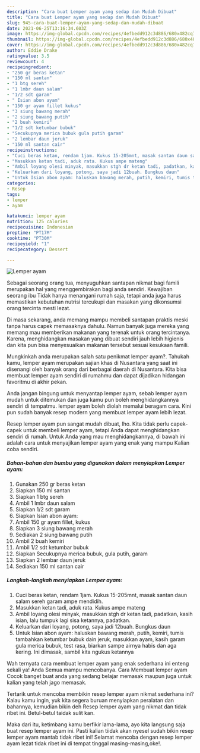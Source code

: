 ```yaml
---
description: "Cara buat Lemper ayam yang sedap dan Mudah Dibuat"
title: "Cara buat Lemper ayam yang sedap dan Mudah Dibuat"
slug: 945-cara-buat-lemper-ayam-yang-sedap-dan-mudah-dibuat
date: 2021-06-25T13:16:34.603Z
image: https://img-global.cpcdn.com/recipes/4efbedd912c3d886/680x482cq70/lemper-ayam-foto-resep-utama.jpg
thumbnail: https://img-global.cpcdn.com/recipes/4efbedd912c3d886/680x482cq70/lemper-ayam-foto-resep-utama.jpg
cover: https://img-global.cpcdn.com/recipes/4efbedd912c3d886/680x482cq70/lemper-ayam-foto-resep-utama.jpg
author: Eddie Drake
ratingvalue: 3.5
reviewcount: 4
recipeingredient:
- "250 gr beras ketan"
- "150 ml santan"
- "1 btg sereh"
- "1 lmbr daun salam"
- "1/2 sdt garam"
- " Isian abon ayam"
- "150 gr ayam fillet kukus"
- "3 siung bawang merah"
- "2 siung bawang putih"
- "2 buah kemiri"
- "1/2 sdt ketumbar bubuk"
- "Secukupnya merica bubuk gula putih garam"
- "2 lembar daun jeruk"
- "150 ml santan cair"
recipeinstructions:
- "Cuci beras ketan, rendam 1jam. Kukus 15-205mnt, masak santan daun salam sereh garam ampe mendidih."
- "Masukkan ketan tadi, aduk rata. Kukus ampe mateng"
- "Ambil loyang olesi minyak, masukkan stgh dr ketan tadi, padatkan, kasih isian, lalu tumpuk lagi sisa ketannya, padatkan."
- "Keluarkan dari loyang, potong, saya jadi 12buah. Bungkus daun"
- "Untuk Isian abon ayam: haluskan bawang merah, putih, kemiri, tumis tambahkan ketumbar bubuk dain jeruk, masukkan ayam, kasih garam gula merica bubuk, test rasa, biarkan sampe airnya habis dan aga kering. Ini dimasak, sambil kita ngukus ketannya"
categories:
- Resep
tags:
- lemper
- ayam

katakunci: lemper ayam 
nutrition: 125 calories
recipecuisine: Indonesian
preptime: "PT17M"
cooktime: "PT30M"
recipeyield: "1"
recipecategory: Dessert

---
```



![Lemper ayam](https://img-global.cpcdn.com/recipes/4efbedd912c3d886/680x482cq70/lemper-ayam-foto-resep-utama.jpg)

Sebagai seorang orang tua, menyuguhkan santapan nikmat bagi famili merupakan hal yang menggembirakan bagi anda sendiri. Kewajiban seorang ibu Tidak hanya menangani rumah saja, tetapi anda juga harus memastikan kebutuhan nutrisi tercukupi dan masakan yang dikonsumsi orang tercinta mesti lezat.

Di masa  sekarang, anda memang mampu membeli santapan praktis meski tanpa harus capek memasaknya dahulu. Namun banyak juga mereka yang memang mau memberikan makanan yang terenak untuk orang tercintanya. Karena, menghidangkan masakan yang dibuat sendiri jauh lebih higienis dan kita pun bisa menyesuaikan makanan tersebut sesuai kesukaan famili. 



Mungkinkah anda merupakan salah satu penikmat lemper ayam?. Tahukah kamu, lemper ayam merupakan sajian khas di Nusantara yang saat ini disenangi oleh banyak orang dari berbagai daerah di Nusantara. Kita bisa membuat lemper ayam sendiri di rumahmu dan dapat dijadikan hidangan favoritmu di akhir pekan.

Anda jangan bingung untuk menyantap lemper ayam, sebab lemper ayam mudah untuk ditemukan dan juga kamu pun boleh menghidangkannya sendiri di tempatmu. lemper ayam boleh diolah memalui beragam cara. Kini pun sudah banyak resep modern yang membuat lemper ayam lebih lezat.

Resep lemper ayam pun sangat mudah dibuat, lho. Kita tidak perlu capek-capek untuk membeli lemper ayam, tetapi Anda dapat menghidangkan sendiri di rumah. Untuk Anda yang mau menghidangkannya, di bawah ini adalah cara untuk menyajikan lemper ayam yang enak yang mampu Kalian coba sendiri.

<!--inarticleads1-->

##### Bahan-bahan dan bumbu yang digunakan dalam menyiapkan Lemper ayam:

1. Gunakan 250 gr beras ketan
1. Siapkan 150 ml santan
1. Siapkan 1 btg sereh
1. Ambil 1 lmbr daun salam
1. Siapkan 1/2 sdt garam
1. Siapkan  Isian abon ayam:
1. Ambil 150 gr ayam fillet, kukus
1. Siapkan 3 siung bawang merah
1. Sediakan 2 siung bawang putih
1. Ambil 2 buah kemiri
1. Ambil 1/2 sdt ketumbar bubuk
1. Siapkan Secukupnya merica bubuk, gula putih, garam
1. Siapkan 2 lembar daun jeruk
1. Sediakan 150 ml santan cair




<!--inarticleads2-->

##### Langkah-langkah menyiapkan Lemper ayam:

1. Cuci beras ketan, rendam 1jam. Kukus 15-205mnt, masak santan daun salam sereh garam ampe mendidih.
1. Masukkan ketan tadi, aduk rata. Kukus ampe mateng
1. Ambil loyang olesi minyak, masukkan stgh dr ketan tadi, padatkan, kasih isian, lalu tumpuk lagi sisa ketannya, padatkan.
1. Keluarkan dari loyang, potong, saya jadi 12buah. Bungkus daun
1. Untuk Isian abon ayam: haluskan bawang merah, putih, kemiri, tumis tambahkan ketumbar bubuk dain jeruk, masukkan ayam, kasih garam gula merica bubuk, test rasa, biarkan sampe airnya habis dan aga kering. Ini dimasak, sambil kita ngukus ketannya




Wah ternyata cara membuat lemper ayam yang enak sederhana ini enteng sekali ya! Anda Semua mampu mencobanya. Cara Membuat lemper ayam Cocok banget buat anda yang sedang belajar memasak maupun juga untuk kalian yang telah jago memasak.

Tertarik untuk mencoba membikin resep lemper ayam nikmat sederhana ini? Kalau kamu ingin, yuk kita segera buruan menyiapkan peralatan dan bahannya, kemudian bikin deh Resep lemper ayam yang nikmat dan tidak ribet ini. Betul-betul taidak sulit kan. 

Maka dari itu, ketimbang kamu berfikir lama-lama, ayo kita langsung saja buat resep lemper ayam ini. Pasti kalian tiidak akan nyesel sudah bikin resep lemper ayam mantab tidak ribet ini! Selamat mencoba dengan resep lemper ayam lezat tidak ribet ini di tempat tinggal masing-masing,oke!.

